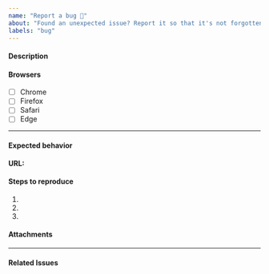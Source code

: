 ```yaml
---
name: "Report a bug 🐛"
about: "Found an unexpected issue? Report it so that it's not forgotten!"
labels: "bug"
---
```


<!-- 🎗 Please check if a similar issue has already been created. -->

#### Description

<!-- Replace with a description of the issue. -->

#### Browsers

- [ ] Chrome
- [ ] Firefox
- [ ] Safari
- [ ] Edge

---

#### Expected behavior

<!-- Why does this fail the project requirements? -->

**URL:** <!-- https://example/url/path -->

#### Steps to reproduce

1. <!-- Given -->
2. <!-- When -->
3. <!-- Then -->

#### Attachments

<!-- Relevant screenshots, GIFs, error logs, status codes, etc. -->

---

#### Related Issues

<!-- #1, #2, #3, this just helps to keep a paper trail open on GitHub -->
